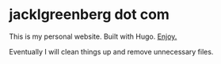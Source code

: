 # jacklgreenberg dot com

This is my personal website. Built with Hugo. [Enjoy.](https://jackgreenberg.co)

Eventually I will clean things up and remove unnecessary files.
